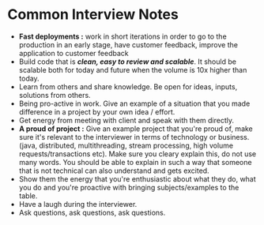 # Common Interview Notes

* **Fast deployments :** work in short iterations in order to go to the production in an early stage, have customer feedback, improve the application to customer feedback
* Build code that is ***clean, easy to review and scalable***. It should be scalable both for today and future when the volume is 10x higher than today.
* Learn from others and share knowledge. Be open for ideas, inputs, solutions from others.
* Being pro-active in work. Give an example of a situation that you made difference in a project by your own idea / effort.
* Get energy from meeting with client and speak with them directly.
* **A proud of project :** Give an example project that you're proud of, make sure it's relevant to the interviewer in terms of technology or business. (java, distributed, multithreading, stream processing, high volume requests/transactions etc). Make sure you cleary explain this, do not use many words. You should be able to explain in such a way that someone that is not technical can also understand and gets excited.
* Show them the energy that you're enthusiastic about what they do, what you do and you're proactive with bringing subjects/examples to the table.
* Have a laugh during the interviewer.
* Ask questions, ask questions, ask questions.